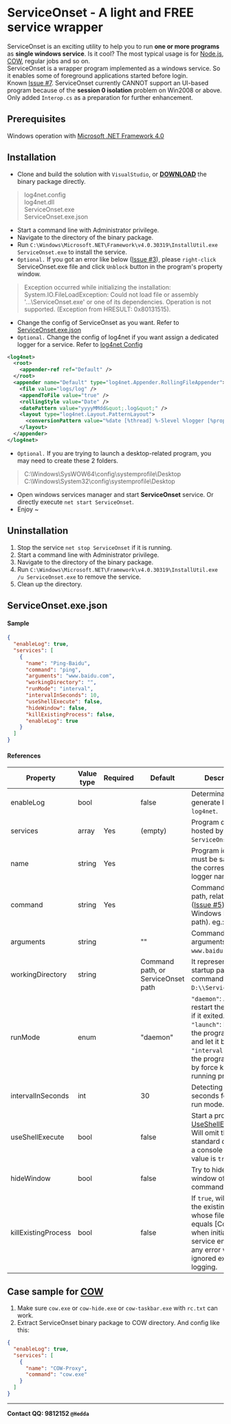ServiceOnset - A light and FREE service wrapper
===============================================

ServiceOnset is an exciting utility to help you to run **one or more programs** as **single windows service**. Is it cool?
The most typical usage is for [Node.js], [COW], regular jobs and so on.  
ServiceOnset is a wrapper program implemented as a windows service. So it enables some of foreground applications started before login.  
Known [Issue #7]. ServiceOnset currently CANNOT support an UI-based program because of the **session 0 isolation** problem on Win2008 or above. Only added `Interop.cs` as a preparation for further enhancement.

Prerequisites
-------------
Windows operation with [Microsoft .NET Framework 4.0]

Installation
------------
* Clone and build the solution with `VisualStudio`, or **[DOWNLOAD]** the binary package directly.
> log4net.config  
> log4net.dll  
> ServiceOnset.exe  
> ServiceOnset.exe.json  

* Start a command line with Administrator privilege.
* Navigate to the directory of the binary package.
* Run `C:\Windows\Microsoft.NET\Framework\v4.0.30319\InstallUtil.exe ServiceOnset.exe` to install the service.
* `Optional.` If you got an error like below ([Issue #3]), please `right-click` ServiceOnset.exe file and click `Unblock` button in the program's property window.
> Exception occurred while initializing the installation:  
> System.IO.FileLoadException: Could not load file or assembly '...\ServiceOnset.exe' or one of its dependencies. Operation is not supported. (Exception from HRESULT: 0x80131515).

* Change the config of ServiceOnset as you want. Refer to [ServiceOnset.exe.json](#config)
* `Optional.` Change the config of log4net if you want assign a dedicated logger for a service. Refer to [log4net Config]

```xml
<log4net>
  <root>
    <appender-ref ref="Default" />
  </root>
  <appender name="Default" type="log4net.Appender.RollingFileAppender">
    <file value="logs/log" />
    <appendToFile value="true" />
    <rollingStyle value="Date" />
    <datePattern value="yyyyMMdd&quot;.log&quot;" />
    <layout type="log4net.Layout.PatternLayout">
      <conversionPattern value="%date [%thread] %-5level %logger [%property{NDC}] - %message%newline" />
    </layout>
  </appender>
</log4net>
```

* `Optional.` If you are trying to launch a desktop-related program, you may need to create these 2 folders.
> C:\Windows\SysWOW64\config\systemprofile\Desktop  
> C:\Windows\System32\config\systemprofile\Desktop  

* Open windows services manager and start **ServiceOnset** service. Or directly execute `net start ServiceOnset`.
* Enjoy ~

Uninstallation
--------------
1. Stop the service `net stop ServiceOnset` if it is running.
2. Start a command line with Administrator privilege.
3. Navigate to the directory of the binary package.
4. Run `C:\Windows\Microsoft.NET\Framework\v4.0.30319\InstallUtil.exe /u ServiceOnset.exe` to remove the service.
5. Clean up the directory.

<a name="config">ServiceOnset.exe.json</a>
------------------------------------------
#### Sample
```json
{
  "enableLog": true,
  "services": [
    {
      "name": "Ping-Baidu",
      "command": "ping",
      "arguments": "www.baidu.com",
      "workingDirectory": "",
      "runMode": "interval",
      "intervalInSeconds": 10,
      "useShellExecute": false,
      "hideWindow": false,
      "killExistingProcess": false,
      "enableLog": true
    }
  ]
}
```
#### References
|Property			|Value type	|Required	|Default	|Description|
|--------			|------		|-------	|-------	|-----------|
|enableLog			|bool		|			|false		|Determinate if generate logs by `log4net`.|
|services			|array		|Yes		|(empty)	|Program definitions hosted by `ServiceOnset`.|
|name				|string		|Yes		|			|Program identifier, must be same to the corresponding logger name.|
|command			|string		|Yes		|			|Command (with full path, relative path ([Issue #5]) or Windows ENV path). eg.: `ping`.|
|arguments			|string		|			|""			|Command arguments. eg.: `www.baidu.com`.|
|workingDirectory	|string		|			|Command path, or ServiceOnset path			|It represents the startup path of the command. eg.: `D:\\ServiceOnset\\`.|
|runMode			|enum 		|			|"daemon"	|`"daemon"`: Auto-restart the program if it exited.<br/>`"launch"`: Launch the program once and let it be.<br/>`"interval"`: Restart the program termly by force kill the running process.|
|intervalInSeconds	|int		|			|30			|Detecting interval in seconds for current run mode.|
|useShellExecute	|bool		|			|false		|Start a process by [UseShellExecute]. Will omit the standard output of a console when the value is `true`.|
|hideWindow	        |bool		|			|false		|Try to hide the window of the command.|
|killExistingProcess|bool		|			|false		|If `true`, will try to kill the existing process whose file name equals [Command] when initializing the service entry. Here any error will be ignored except logging.|

Case sample for [COW]
---------------------
1. Make sure `cow.exe` or `cow-hide.exe` or `cow-taskbar.exe` with `rc.txt` can work.
2. Extract ServiceOnset binary package to COW directory. And config like this:
```json
{
  "enableLog": true,
  "services": [
    {
      "name": "COW-Proxy",
      "command": "cow.exe"
    }
  ]
}
```

-------------------------------
**Contact QQ: 9812152 `@Hedda`**

[Node.js]: http://nodejs.org/
[COW]: https://github.com/cyfdecyf/cow
[Microsoft .NET Framework 4.0]: http://www.microsoft.com/zh-cn/download/details.aspx?id=17718
[DOWNLOAD]: https://github.com/HeddaZ/ServiceOnset/releases
[log4net Config]: http://logging.apache.org/log4net/release/config-examples.html
[UseShellExecute]: http://msdn.microsoft.com/en-us/library/system.diagnostics.processstartinfo.useshellexecute.aspx
[Issue #3]: https://github.com/HeddaZ/ServiceOnset/issues/3
[Issue #5]: https://github.com/HeddaZ/ServiceOnset/issues/5
[Issue #7]: https://github.com/HeddaZ/ServiceOnset/issues/7